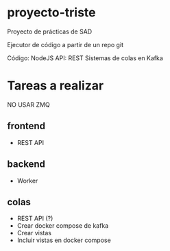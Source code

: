# proyecto-triste
Proyecto de prácticas de SAD

Ejecutor de código a partir de un repo git

Código: NodeJS
API: REST
Sistemas de colas en Kafka



# Tareas a realizar
 NO USAR ZMQ

## frontend
 * REST API

## backend
 * Worker


## colas
 * REST API (?)
 * Crear docker compose de kafka
 * Crear vistas
 * Incluir vistas en docker compose
